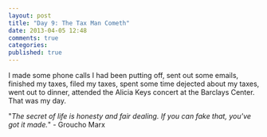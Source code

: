```yaml
---
layout: post
title: "Day 9: The Tax Man Cometh"
date: 2013-04-05 12:48
comments: true
categories:
published: true
---
```


I made some phone calls I had been putting off, sent out some emails, finished my taxes, filed my taxes, spent some time dejected about my taxes, went out to dinner, attended the Alicia Keys concert at the Barclays Center. That was my day.



"*The secret of life is honesty and fair dealing. If you can fake that, you've got it made.*" - Groucho Marx